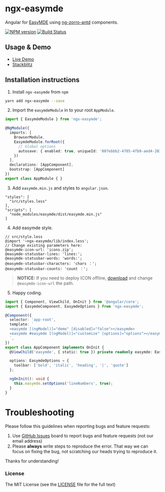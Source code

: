 # ngx-easymde

Angular for [EasyMDE](https://easymde.tk/) using [ng-zorro-antd](https://ng.ant.design/) components.

[![NPM version](https://img.shields.io/npm/v/ngx-easymde.svg)](https://www.npmjs.com/package/ngx-easymde)
[![Build Status](https://travis-ci.org/dmcbane/ngx-easymde.svg?branch=master)](https://travis-ci.org/dmcbane/ngx-easymde)

## Usage & Demo

- [Live Demo](https://dmcbane.github.io/ngx-easymde/)
- [Stackblitz](https://stackblitz.com/edit/ngx-easymde)

## Installation instructions

1. Install `ngx-easymde` from `npm`

```bash
yarn add ngx-easymde --save
```

2. Import the `easymdeModule` in to your root `AppModule`.

```ts
import { EasymdeModule } from 'ngx-easymde';

@NgModule({
  imports: [
    BrowserModule,
    EasymdeModule.forRoot({
      // Global options
      autosave: { enabled: true, uniqueId: '007ebbb2-4705-4fb9-aed4-20327472b119' }
    })
  ],
  declarations: [AppComponent],
  bootstrap: [AppComponent]
})
export class AppModule { }
```

3. Add `easymde.min.js` and styles to `angular.json`.

```
"styles": [
  "src/styles.less"
],
"scripts": [
  "node_modules/easymde/dist/easymde.min.js"
]
```

4. Add easymde style.

```less
// src/style.less
@import '~ngx-easymde/lib/index.less';
// Change existing parameters here:
@easymde-icon-url: 'icons.zip';
@easymde-statusbar-lines: 'lines:';
@easymde-statusbar-words: 'words:';
@easymde-statusbar-characters: 'chars ：';
@easymde-statusbar-counts: 'count ：';
```

> **NOTICE:** If you need to deploy ICON offline, [download](icons.zip) and change `@easymde-icon-url` the path.

5. Happy coding.

```ts
import { Component, ViewChild, OnInit } from '@angular/core';
import { EasymdeComponent, EasymdeOptions } from 'ngx-easymde';

@Component({
  selector: 'app-root',
  template: `
  <easymde [(ngModel)]="demo" [disabled]="false"></easymde>
  <easymde #easymde [(ngModel)]="customize" [options]="options"></easymde>
  `,
})
export class AppComponent implements OnInit {
  @ViewChild('easymde', { static: true }) private readonly easymde: EasymdeComponent;

  options: EasymdeOptions = {
    toolbar: ['bold', 'italic', 'heading', '|', 'quote']
  };

  ngOnInit(): void {
    this.easymde.setOptions('lineNumbers', true);
  }
}
```

# Troubleshooting

Please follow this guidelines when reporting bugs and feature requests:

1. Use [GitHub Issues](https://github.com/dmcbane/ngx-easymde/issues) board to report bugs and feature requests (not our email address)
2. Please **always** write steps to reproduce the error. That way we can focus on fixing the bug, not scratching our heads trying to reproduce it.

Thanks for understanding!

### License

The MIT License (see the [LICENSE](https://github.com/dmcbane/ngx-easymde/blob/master/LICENSE) file for the full text)
